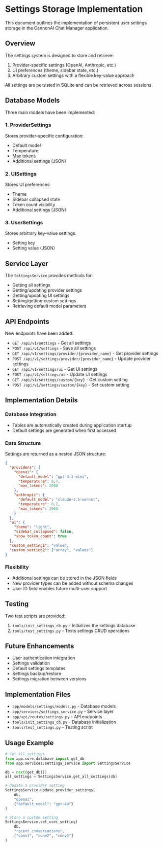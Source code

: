 # Settings Storage Implementation

This document outlines the implementation of persistent user settings storage in the CannonAI Chat Manager application.

## Overview

The settings system is designed to store and retrieve:

1. Provider-specific settings (OpenAI, Anthropic, etc.)
2. UI preferences (theme, sidebar state, etc.)
3. Arbitrary custom settings with a flexible key-value approach

All settings are persisted in SQLite and can be retrieved across sessions.

## Database Models

Three main models have been implemented:

### 1. ProviderSettings

Stores provider-specific configuration:
- Default model
- Temperature
- Max tokens
- Additional settings (JSON)

### 2. UISettings

Stores UI preferences:
- Theme
- Sidebar collapsed state
- Token count visibility
- Additional settings (JSON)

### 3. UserSettings

Stores arbitrary key-value settings:
- Setting key
- Setting value (JSON)

## Service Layer

The `SettingsService` provides methods for:

- Getting all settings
- Getting/updating provider settings
- Getting/updating UI settings
- Setting/getting custom settings
- Retrieving default model parameters

## API Endpoints

New endpoints have been added:

- `GET /api/v1/settings` - Get all settings
- `POST /api/v1/settings` - Save all settings
- `GET /api/v1/settings/provider/{provider_name}` - Get provider settings
- `POST /api/v1/settings/provider/{provider_name}` - Update provider settings
- `GET /api/v1/settings/ui` - Get UI settings
- `POST /api/v1/settings/ui` - Update UI settings
- `GET /api/v1/settings/custom/{key}` - Get custom setting
- `POST /api/v1/settings/custom/{key}` - Set custom setting

## Implementation Details

### Database Integration

- Tables are automatically created during application startup
- Default settings are generated when first accessed

### Data Structure

Settings are returned as a nested JSON structure:

```json
{
  "providers": {
    "openai": {
      "default_model": "gpt-4.1-mini",
      "temperature": 0.7,
      "max_tokens": 2000
    },
    "anthropic": {
      "default_model": "claude-3.5-sonnet",
      "temperature": 0.7,
      "max_tokens": 2000
    }
  },
  "ui": {
    "theme": "light",
    "sidebar_collapsed": false,
    "show_token_count": true
  },
  "custom_setting1": "value",
  "custom_setting2": ["array", "values"]
}
```

### Flexibility

- Additional settings can be stored in the JSON fields
- New provider types can be added without schema changes
- User ID field enables future multi-user support

## Testing

Two test scripts are provided:

1. `tools/init_settings_db.py` - Initializes the settings database
2. `tools/test_settings.py` - Tests settings CRUD operations

## Future Enhancements

- User authentication integration
- Settings validation
- Default settings templates
- Settings backup/restore
- Settings migration between versions

## Implementation Files

- `app/models/settings/models.py` - Database models
- `app/services/settings_service.py` - Service layer
- `app/api/routes/settings.py` - API endpoints
- `tools/init_settings_db.py` - Database initialization
- `tools/test_settings.py` - Testing script

## Usage Example

```python
# Get all settings
from app.core.database import get_db
from app.services.settings_service import SettingsService

db = next(get_db())
all_settings = SettingsService.get_all_settings(db)

# Update a provider setting
SettingsService.update_provider_settings(
    db, 
    "openai", 
    {"default_model": "gpt-4o"}
)

# Store a custom setting
SettingsService.set_user_setting(
    db,
    "recent_conversations",
    ["conv1", "conv2", "conv3"]
)
```
